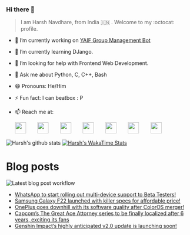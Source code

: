### Hi there 👋

> I am Harsh Navdhare, from India :india: . Welcome to my :octocat: profile.

* 🔭 I’m currently working on [YAIF Group Management Bot](https://github.com/YAIFoundation/YAR_Manager_Bot)
* 🌱 I’m currently learning DJango.
* 🤔 I’m looking for help with Frontend Web Development.
* 💬 Ask me about Python, C, C++, Bash
* 😄 Pronouns: He/Him
* ⚡ Fun fact: I can beatbox : P
* 📫 Reach me at: 
 

    [<img src="https://simpleicons.org/icons/instagram.svg" width="30">](https://www.instagram.com/plus_infinity.hn) &nbsp;&nbsp;&nbsp;&nbsp;&nbsp;&nbsp;
    [<img src="https://simpleicons.org/icons/facebook.svg" width="30">](https://www.facebook.com/harsh.navdhare.infinity) &nbsp;&nbsp;&nbsp;&nbsp;&nbsp;&nbsp; 
    [<img src="https://simpleicons.org/icons/twitter.svg" width="30">](https://twitter.com/hnavdhare) &nbsp;&nbsp;&nbsp;&nbsp;&nbsp;&nbsp; 
    [<img src="https://simpleicons.org/icons/xdadevelopers.svg" width="30">](https://forum.xda-developers.com/member.php?u=8122486) &nbsp;&nbsp;&nbsp;&nbsp;&nbsp;&nbsp; 
    [<img src="https://simpleicons.org/icons/telegram.svg" width="30">](https://t.me/infinitEplus) &nbsp;&nbsp;&nbsp;&nbsp;&nbsp;&nbsp;
    [<img src="https://simpleicons.org/icons/snapchat.svg" width="30">](https://www.snapchat.com/add/plus.infinity) &nbsp;&nbsp;&nbsp;&nbsp;&nbsp;&nbsp; 
    [<img src="https://simpleicons.org/icons/gmail.svg" width="30">](mailto:navdhareharsh2001@gmail.com)

 
 

![Harsh's github stats](https://github-readme-stats-infinity-plus.vercel.app/api?username=infinity-plus&show_icons=true&count_private=true&theme=dark) [![Harsh's WakaTime Stats](https://github-readme-stats-infinity-plus.vercel.app/api/wakatime?username=infinity_plus&theme=dark)](https://wakatime.com/@infinity_plus)

# Blog posts

![Latest blog post workflow](https://github.com/infinity-plus/infinity-plus/workflows/Latest%20blog%20post%20workflow/badge.svg)

<!-- BLOG-POST-LIST:START -->
- [WhatsApp to start rolling out multi-device support to Beta Testers!](https://spadebee.com/2021/07/06/whatsapp-to-start-rolling-out-multi-device-support-to-beta-testers/?utm_source=rss&utm_medium=rss&utm_campaign=whatsapp-to-start-rolling-out-multi-device-support-to-beta-testers)
- [Samsung Galaxy F22 launched with killer specs for affordable price!](https://spadebee.com/2021/07/06/samsung-galaxy-f22-launched-with-killer-specs-for-affordable-price/?utm_source=rss&utm_medium=rss&utm_campaign=samsung-galaxy-f22-launched-with-killer-specs-for-affordable-price)
- [OnePlus goes downhill with its software quality after ColorOS merger!](https://spadebee.com/2021/07/04/oneplus-goes-downhill-with-its-software-quality-after-coloros-merger/?utm_source=rss&utm_medium=rss&utm_campaign=oneplus-goes-downhill-with-its-software-quality-after-coloros-merger)
- [Capcom’s The Great Ace Attorney series to be finally localized after 6 years, exciting its fans](https://spadebee.com/2021/07/04/capcoms-the-great-ace-attorney-series-to-be-finally-localized-after-6-years-exciting-its-fans/?utm_source=rss&utm_medium=rss&utm_campaign=capcoms-the-great-ace-attorney-series-to-be-finally-localized-after-6-years-exciting-its-fans)
- [Genshin Impact’s highly anticipated v2.0 update is launching soon!](https://spadebee.com/2021/07/03/genshin-impacts-highly-anticipated-v2-0-update-is-launching-soon/?utm_source=rss&utm_medium=rss&utm_campaign=genshin-impacts-highly-anticipated-v2-0-update-is-launching-soon)
<!-- BLOG-POST-LIST:END -->
